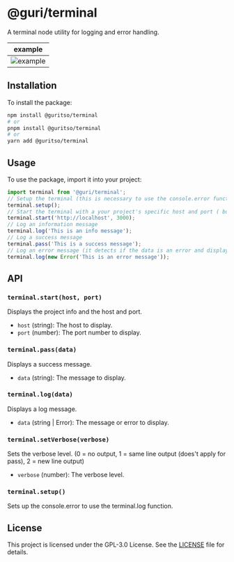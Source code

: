 # @guri/terminal

A terminal node utility for logging and error handling.

| example |
| ------- |
| ![example](https://i.ibb.co/sm49x0x/Captura-de-tela-de-2024-09-23-05-59-20.png) |

## Installation

To install the package:

```bash
npm install @guritso/terminal
# or
pnpm install @guritso/terminal
# or
yarn add @guritso/terminal
```

## Usage

To use the package, import it into your project:

```javascript
import terminal from '@guri/terminal';
// Setup the terminal (this is necessary to use the console.error function)
terminal.setup();
// Start the terminal with a your project's specific host and port ( both are optional) its only used for the project info
terminal.start('http://localhost', 3000);
// Log an information message
terminal.log('This is an info message');
// Log a success message
terminal.pass('This is a success message');
// Log an error message (it detects if the data is an error and display it with the terminal.error function)
terminal.log(new Error('This is an error message'));
```

## API

### `terminal.start(host, port)`

Displays the project info and the host and port.

- `host` (string): The host to display.
- `port` (number): The port number to display.

### `terminal.pass(data)`

Displays a success message.

- `data` (string): The message to display.

### `terminal.log(data)`

Displays a log message.

- `data` (string | Error): The message or error to display.

### `terminal.setVerbose(verbose)`

Sets the verbose level. (0 = no output, 1 = same line output (does't apply for pass), 2 = new line output)

- `verbose` (number): The verbose level.

### `terminal.setup()`

Sets up the console.error to use the terminal.log function.

## License

This project is licensed under the GPL-3.0 License. See the [LICENSE](./LICENSE) file for details.

